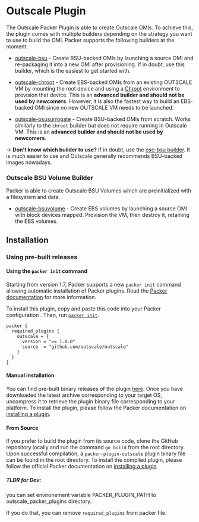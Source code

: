 # Outscale Plugin

The Outscale Packer Plugin is able to create Outscale OMIs. To achieve this, the plugin comes with
multiple builders depending on the strategy you want to use to build the OMI.
Packer supports the following builders at the moment:

- [outscale-bsu](/docs/builders/outscale-bsu.mdx) - Create BSU-backed OMIs by
  launching a source OMI and re-packaging it into a new OMI after
  provisioning. If in doubt, use this builder, which is the easiest to get
  started with.

- [outscale-chroot](/docs/builders/outscale-chroot.mdx) - Create EBS-backed OMIs
  from an existing OUTSCALE VM by mounting the root device and using a
  [Chroot](https://en.wikipedia.org/wiki/Chroot) environment to provision
  that device. This is an **advanced builder and should not be used by
  newcomers**. However, it is also the fastest way to build an EBS-backed OMI
  since no new OUTSCALE VM needs to be launched.

- [outscale-bsusurrogate](/docs/builders/outscale-bsusurrogate.mdx) - Create BSU-backed OMIs from scratch. Works similarly to the `chroot` builder but does
  not require running in Outscale VM. This is an **advanced builder and should not be
  used by newcomers**.

-> **Don't know which builder to use?** If in doubt, use the [osc-bsu
builder](/docs/builders/osc-bsu). It is much easier to use and Outscale generally recommends BSU-backed images nowadays.

### Outscale BSU Volume Builder

Packer is able to create Outscale BSU Volumes which are preinitialized with a filesystem and data.

- [outscale-bsuvolume](/docs/builders/outscale-bsuvolume.mdx) - Create EBS volumes by launching a source OMI with block devices mapped. Provision the VM, then destroy it, retaining the EBS volumes.


## Installation

### Using pre-built releases

#### Using the `packer init` command

Starting from version 1.7, Packer supports a new `packer init` command allowing
automatic installation of Packer plugins. Read the
[Packer documentation](https://www.packer.io/docs/commands/init) for more information.

To install this plugin, copy and paste this code into your Packer configuration .
Then, run [`packer init`](https://www.packer.io/docs/commands/init).

```hcl
packer {
  required_plugins {
    outscale = {
      version = ">= 1.0.0"
      source  = "github.com/outscale/outscale"
    }
  }
}
```

#### Manual installation

You can find pre-built binary releases of the plugin [here](https://github.com/hashicorp/packer-plugin-name/releases).
Once you have downloaded the latest archive corresponding to your target OS,
uncompress it to retrieve the plugin binary file corresponding to your platform.
To install the plugin, please follow the Packer documentation on
[installing a plugin](https://www.packer.io/docs/extending/plugins/#installing-plugins).


#### From Source

If you prefer to build the plugin from its source code, clone the GitHub
repository locally and run the command `go build` from the root
directory. Upon successful compilation, a `packer-plugin-outscale` plugin
binary file can be found in the root directory.
To install the compiled plugin, please follow the official Packer documentation
on [installing a plugin](https://www.packer.io/docs/extending/plugins/#installing-plugins).

##### TLDR for Dev:
you can set environement variable PACKER_PLUGIN_PATH to outscale_packer_plugins directory.

If you do that, you can remove `required_plugins` from packer file.


